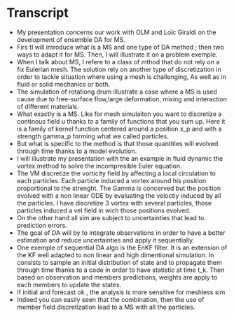 # Transcript

- My presentation concerns our work with OLM and Loïc Giraldi on the development of ensemble DA for MS.
- Firs tI will introduce what is a MS and one type of DA method ; then two ways to adapt it for MS. Then, I will illustrate it on a problem exemple.
- When I talk about MS, I refere to a class of mthod that do not rely on a fix Eulerian mesh. The solution rely on another type of discretization in order to tackle situation where using a mesh is challenging, As well as in fluid or solid mechanics or both.
- The simulation of rotationg drum illustrate a case where a MS is used cause due to free-surface flow,large deformation, mixing and interaction of different materials.
- What exactly is a MS. Like for mesh simulaiton you want to discretize a continous field u thanks to a family of functions that you sum up. Here it is a family of kernel function centered around a position x_p and with a strength gamma_p forming what we called particles.
- But what is specific to the method is that those quantities will evolved through time thanks to a model evolution.
- I will illustrate my presentation with the an example in fluid dynamic the vortex method to solve the incompresible Euler equation.
- The VM discretize the vorticity field by affecting a local circulation to each particles. Each particle induced a vortex around his position proportional to the strenght. The Gamma is concerved but the position evolved with a non linear ODE by evaluating the veloctiy induced by all the particles. I have discretize 3 vortex with several particles, those particles induced a vel field in wich those positions evolved.
- On the other hand all sim are subject to uncertainties that lead to prediction errors.
- The goal of DA will by to integrate observations in order to have a better estimation and reduce uncertainties and apply it sequentially.
- One exemple of sequential DA algo is the EnKF filter. It is an extension of the KF well adapted to non linear and high dimentional simulation. In consists to sample an initial distribution of state and to propagate them through time thanks to a code in order to have statistic at time t_k. Then based on observation and members predictions, weights are apply to each members to update the states. 
- If initial and forecast ok , the analysis is more sensitive for meshless sim
- Indeed you can easily seen that the combination, then the use of member field discretization lead to a MS with all the particles.